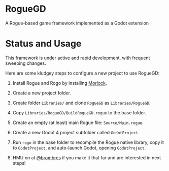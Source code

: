 # RogueGD
A Rogue-based game framework implemented as a Godot extension

# Status and Usage
This framework is under active and rapid development, with frequent sweeping changes.

Here are some kludgey steps to configure a new project to use RogueGD:

1. Install Rogue and Rogo by installing [Morlock](https://morlock.sh).

2. Create a new project folder.

3. Create folder `Libraries/` and clone `RogueGD` as `Libraries/RogueGD`.

4. Copy `Libraries/RogueGD/BuildRogueGD.rogue` to the base folder.

5. Create an empty (at least) main Rogue file: `Source/Main.rogue`.

6. Create a new Godot 4 project subfolder called `GodotProject`.

7. Run `rogo` in the base folder to recompile the Rogue native library, copy it to `GodotProject`, and auto-launch Godot, opening `GodotProject`.

8. HMU on at [@brombres](https://x.com/brombres) if you make it that far and are interested in next steps!
